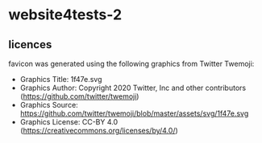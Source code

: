 # website4tests-2

## licences

favicon was generated using the following graphics from Twitter Twemoji:

- Graphics Title: 1f47e.svg
- Graphics Author: Copyright 2020 Twitter, Inc and other contributors (https://github.com/twitter/twemoji)
- Graphics Source: https://github.com/twitter/twemoji/blob/master/assets/svg/1f47e.svg
- Graphics License: CC-BY 4.0 (https://creativecommons.org/licenses/by/4.0/)
